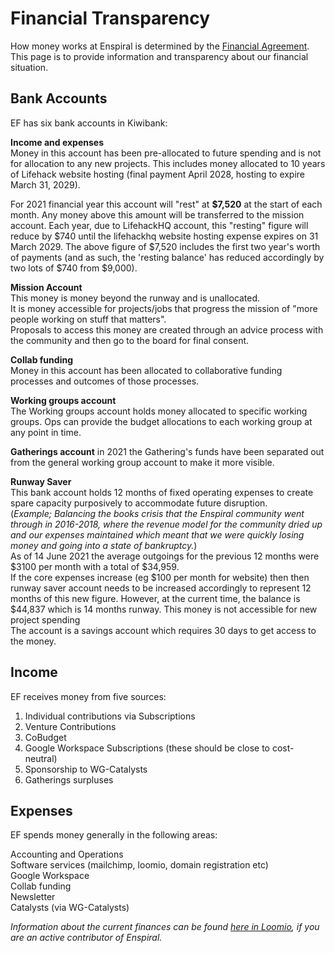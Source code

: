 # Financial Transparency

How money works at Enspiral is determined by the [Financial Agreement](https://github.com/enspiral/handbook/tree/d3234f4c1fe3afc87e5231beeb2d3926aee696d2/agreements/financial.html). This page is to provide information and transparency about our financial situation.

## Bank Accounts

EF has six bank accounts in Kiwibank:

**Income and expenses**\
Money in this account has been pre-allocated to future spending and is not for allocation to any new projects. This includes money allocated to 10 years of Lifehack website hosting (final payment April 2028, hosting to expire March 31, 2029).

For 2021 financial year this account will "rest" at **$7,520** at the start of each month. Any money above this amount will be transferred to the mission account. Each year, due to LifehackHQ account, this "resting" figure will reduce by $740 until the lifehackhq website hosting expense expires on 31 March 2029. The above figure of $7,520 includes the first two year's worth of payments (and as such, the 'resting balance' has reduced accordingly by two lots of $740 from $9,000).

**Mission Account**\
This money is money beyond the runway and is unallocated.\
It is money accessible for projects/jobs that progress the mission of "more people working on stuff that matters".\
Proposals to access this money are created through an advice process with the community and then go to the board for final consent.

**Collab funding**\
Money in this account has been allocated to collaborative funding processes and outcomes of those processes.

**Working groups account**\
The Working groups account holds money allocated to specific working groups. Ops can provide the budget allocations to each working group at any point in time.

**Gatherings account** in 2021 the Gathering's funds have been separated out from the general working group account to make it more visible.

**Runway Saver**\
This bank account holds 12 months of fixed operating expenses to create spare capacity purposively to accommodate future disruption.\
(_Example; Balancing the books crisis that the Enspiral community went through in 2016-2018, where the revenue model for the community dried up and our expenses maintained which meant that we were quickly losing money and going into a state of bankruptcy._)\
As of 14 June 2021 the average outgoings for the previous 12 months were $3100 per month with a total of $34,959.\
If the core expenses increase (eg $100 per month for website) then then runway saver account needs to be increased accordingly to represent 12 months of this new figure. However, at the current time, the balance is $44,837 which is 14 months runway. This money is not accessible for new project spending\
The account is a savings account which requires 30 days to get access to the money.

## Income

EF receives money from five sources:

1. Individual contributions via Subscriptions
2. Venture Contributions
3. CoBudget
4. Google Workspace Subscriptions (these should be close to cost-neutral)
5. Sponsorship to WG-Catalysts
6. Gatherings surpluses

## Expenses

EF spends money generally in the following areas:

Accounting and Operations\
Software services (mailchimp, loomio, domain registration etc)\
Google Workspace\
Collab funding\
Newsletter\
Catalysts (via WG-Catalysts)

_Information about the current finances can be found_ [_here in Loomio_](https://www.loomio.org/d/SoNn7pb5/enspiral-foundations-ltd-financials)_, if you are an active contributor of Enspiral._
